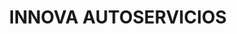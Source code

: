 ---
title: "INNOVA AUTOSERVICIOS"
url: /tegucigalpa/innova-autoservicios/
shop: reparación de automóviles
---
